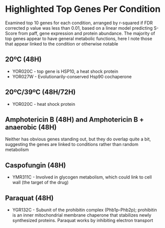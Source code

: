 # Highlighted Top Genes Per Condition

Examined top 10 genes for each condition, arranged by r-squared if FDR corrected p value 
was less than 0.01, based on a linear model predicting S-Score from paff, gene expression
and protein abundance.
The majority of top genes appear to have general metabolic functions, here I note those
that appear linked to the condition or otherwise notable

## 20ºC (48H)

* YOR020C - top gene is HSP10, a heat shock protein
* YOR027W - Evolutionarily-conserved Hsp90 cochaperone

## 20ºC/39ºC  (48H/72H)

* YOR020C - heat shock protein

## Amphotericin B (48H) and Amphotericin B + anaerobic (48H)

Neither has obvious genes standing out, but they do overlap quite a bit, suggesting
the genes are linked to conditions rather than random metabolism

## Caspofungin (48H)

* YMR311C - Involved in glycogen metabolism, which could link to cell wall (the target of the drug)

## Paraquat (48H)

* YGR132C - Subunit of the prohibitin complex (Phb1p-Phb2p); prohibitin is an inner 
  mitochondrial membrane chaperone that stabilizes newly synthesized proteins. Paraquat 
  works by inhibiting electron transport




